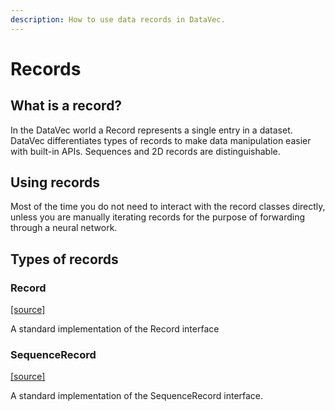 ```yaml
---
description: How to use data records in DataVec.
---
```


# Records

## What is a record?

In the DataVec world a Record represents a single entry in a dataset. DataVec differentiates types of records to make data manipulation easier with built-in APIs. Sequences and 2D records are distinguishable.

## Using records

Most of the time you do not need to interact with the record classes directly, unless you are manually iterating records for the purpose of forwarding through a neural network.

## Types of records

### Record

[\[source\]](https://github.com/eclipse/deeplearning4j/tree/master/datavec/datavec-api/src/main/java/org/datavec/api/records/impl/Record.java)

A standard implementation of the Record interface

### SequenceRecord

[\[source\]](https://github.com/eclipse/deeplearning4j/tree/master/datavec/datavec-api/src/main/java/org/datavec/api/records/impl/SequenceRecord.java)

A standard implementation of the SequenceRecord interface.
